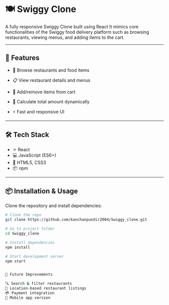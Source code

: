 # 🍽️ Swiggy Clone

A fully responsive Swiggy Clone built using React
It mimics core functionalities of the Swiggy food delivery platform such as browsing restaurants, viewing menus, and adding items to the cart.

---

## 🚀 Features

- 🏪 Browse restaurants and food items
- 📋 View restaurant details and menus

- 🛒 Add/remove items from cart
- 💸 Calculate total amount dynamically
- ⚡ Fast and responsive UI

---

## 🛠 Tech Stack

- ⚛️ React
- 💻 JavaScript (ES6+)
- 🎨 HTML5, CSS3
- 📦 npm

---

## 📦 Installation & Usage

Clone the repository and install dependencies:

```bash
# Clone the repo
git clone https://github.com/kanchanpundir2004/Swiggy_clone.git

# Go to project folder
cd Swiggy_clone

# Install dependencies
npm install

# Start development server
npm start


📌 Future Improvements

🔍 Search & filter restaurants
📍 Location-based restaurant listings
💳 Payment integration
📱 Mobile app version
```
